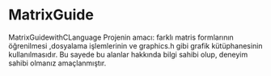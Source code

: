 # MatrixGuide
MatrixGuidewithCLanguage
Projenin amacı: farklı matris formlarının öğrenilmesi ,dosyalama işlemlerinin ve graphics.h gibi grafik kütüphanesinin kullanılmasıdır. Bu sayede bu alanlar hakkında bilgi sahibi olup, deneyim sahibi olmanız amaçlanmıştır.
